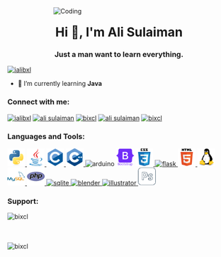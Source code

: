 <img align="right" alt="Coding" width="400" src="https://i.pinimg.com/originals/85/6a/98/856a986897ed8207d9284074ca8f2f68.gif">
<h1 align="center">Hi 👋, I'm Ali Sulaiman</h1>
<h3 align="center">Just a man want to learn everything.</h3>

<p align="left"> <a href="https://twitter.com/ialibxl" target="blank"><img src="https://img.shields.io/twitter/follow/ialibxl?logo=twitter&style=for-the-badge" alt="ialibxl" /></a> </p>

- 🌱 I’m currently learning **Java**

<h3 align="left">Connect with me:</h3>
<p align="left">
<a href="https://twitter.com/ialibxl" target="blank"><img align="center" src="https://raw.githubusercontent.com/rahuldkjain/github-profile-readme-generator/master/src/images/icons/Social/twitter.svg" alt="ialibxl" height="30" width="40" /></a>
<a href="https://linkedin.com/in/ali sulaiman" target="blank"><img align="center" src="https://raw.githubusercontent.com/rahuldkjain/github-profile-readme-generator/master/src/images/icons/Social/linked-in-alt.svg" alt="ali sulaiman" height="30" width="40" /></a>
<a href="https://instagram.com/bixcl" target="blank"><img align="center" src="https://raw.githubusercontent.com/rahuldkjain/github-profile-readme-generator/master/src/images/icons/Social/instagram.svg" alt="bixcl" height="30" width="40" /></a>
<a href="https://www.behance.net/ali sulaiman" target="blank"><img align="center" src="https://raw.githubusercontent.com/rahuldkjain/github-profile-readme-generator/master/src/images/icons/Social/behance.svg" alt="ali sulaiman" height="30" width="40" /></a>
<a href="https://www.youtube.com/c/bixcl" target="blank"><img align="center" src="https://raw.githubusercontent.com/rahuldkjain/github-profile-readme-generator/master/src/images/icons/Social/youtube.svg" alt="bixcl" height="30" width="40" /></a>
</p>

<h3 align="left">Languages and Tools:</h3>
<p align="left"> <a href="https://www.arduino.cc/" target="_blank" rel="noreferrer"> 
<a href="https://www.python.org" target="_blank" rel="noreferrer"> 
<img src="https://raw.githubusercontent.com/devicons/devicon/master/icons/python/python-original.svg" alt="python" width="40" height="40"/> 
</a> 
  
<a href="https://www.java.com" target="_blank" rel="noreferrer"> 
<img src="https://raw.githubusercontent.com/devicons/devicon/master/icons/java/java-original.svg" alt="java" width="40" height="40"/> 
</a> 

<a href="https://www.cprogramming.com/" target="_blank" rel="noreferrer"> 
<img src="https://raw.githubusercontent.com/devicons/devicon/master/icons/c/c-original.svg" alt="c" width="40" height="40"/> 
</a> 

<a href="https://www.w3schools.com/cpp/" target="_blank" rel="noreferrer"> 
<img src="https://raw.githubusercontent.com/devicons/devicon/master/icons/cplusplus/cplusplus-original.svg" alt="cplusplus" width="40" height="40"/> 
</a> 



<img src="https://cdn.worldvectorlogo.com/logos/arduino-1.svg" alt="arduino" width="40" height="40"/> 
</a> 

<img src="https://raw.githubusercontent.com/devicons/devicon/master/icons/bootstrap/bootstrap-plain-wordmark.svg" alt="bootstrap" width="40" height="40"/> 
</a> 

<a href="https://www.w3schools.com/css/" target="_blank" rel="noreferrer"> 
<img src="https://raw.githubusercontent.com/devicons/devicon/master/icons/css3/css3-original-wordmark.svg" alt="css3" width="40" height="40"/> 
</a> 
<a href="https://flask.palletsprojects.com/" target="_blank" rel="noreferrer"> 
<img src="https://blog.logrocket.com/wp-content/uploads/2021/12/build-deploy-flask-app-using-docker.png" alt="flask" width="40" height="40"/> 
</a> 
<a href="https://www.w3.org/html/" target="_blank" rel="noreferrer"> 
<img src="https://raw.githubusercontent.com/devicons/devicon/master/icons/html5/html5-original-wordmark.svg" alt="html5" width="40" height="40"/> </a>  

<a href="https://www.linux.org/" target="_blank" rel="noreferrer"> 
<img src="https://raw.githubusercontent.com/devicons/devicon/master/icons/linux/linux-original.svg" alt="linux" width="40" height="40"/> 
</a> 
<a href="https://www.mysql.com/" target="_blank" rel="noreferrer">
<img src="https://raw.githubusercontent.com/devicons/devicon/master/icons/mysql/mysql-original-wordmark.svg" alt="mysql" width="40" height="40"/> </a> 
<a href="https://www.php.net" target="_blank" rel="noreferrer"> 
<img src="https://raw.githubusercontent.com/devicons/devicon/master/icons/php/php-original.svg" alt="php" width="40" height="40"/> 
</a> 

<a href="https://www.sqlite.org/" target="_blank" rel="noreferrer"> 
<img src="https://www.vectorlogo.zone/logos/sqlite/sqlite-icon.svg" alt="sqlite" width="40" height="40"/> </a>
<a href="https://www.adobe.com/in/products/illustrator.html" target="_blank" rel="noreferrer"> 
  
<a href="https://www.blender.org/" target="_blank" rel="noreferrer"> 
<img src="https://download.blender.org/branding/community/blender_community_badge_white.svg" alt="blender" width="40" height="40"/> 
</a> <a href="https://getbootstrap.com" target="_blank" rel="noreferrer"> 
  
<img src="https://www.vectorlogo.zone/logos/adobe_illustrator/adobe_illustrator-icon.svg" alt="illustrator" width="40" height="40"/> 
</a>
<a href="https://www.photoshop.com/en" target="_blank" rel="noreferrer"> 
<img src="https://raw.githubusercontent.com/devicons/devicon/master/icons/photoshop/photoshop-line.svg" alt="photoshop" width="40" height="40"/> </a>
</p>

<h3 align="left">Support:</h3>
<p><a href="https://www.buymeacoffee.com/bixcl"> <img align="left" src="https://cdn.buymeacoffee.com/buttons/v2/default-yellow.png" height="50" width="210" alt="bixcl" /></a></p><br><br>


<br>
<p><img align="center" src="https://github-readme-streak-stats.herokuapp.com/?user=bixcl&" alt="bixcl" /></p>
